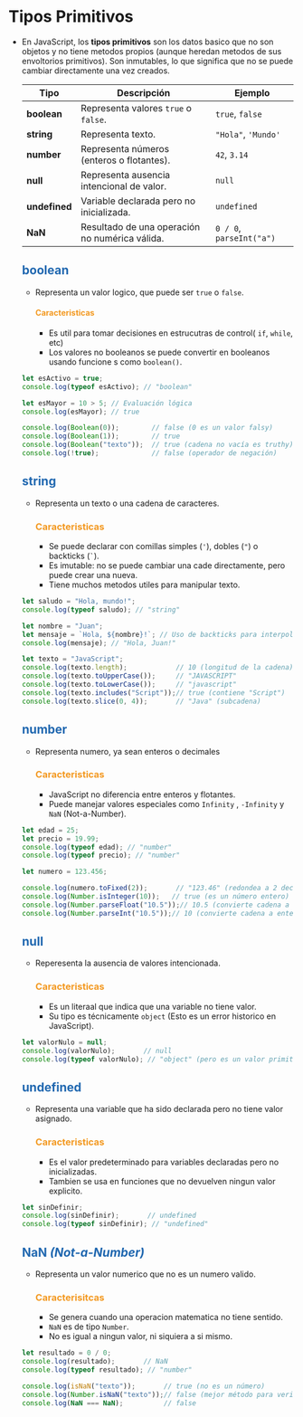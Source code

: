 # Tipos Primitivos

* En JavaScript, los **tipos primitivos** son los datos basico que no son objetos y no tiene metodos propios (aunque heredan metodos de sus envoltorios primitivos). Son inmutables, lo que significa que no se puede cambiar directamente una vez creados.

    |     Tipo      |                  Descripción                   |         Ejemplo          |
    | ------------- | ---------------------------------------------- | ------------------------ |
    | **boolean**   | Representa valores `true` o `false`.           | `true`, `false`          |
    | **string**    | Representa texto.                              | `"Hola"`, `'Mundo'`      |
    | **number**    | Representa números (enteros o flotantes).      | `42`, `3.14`             |
    | **null**      | Representa ausencia intencional de valor.      | `null`                   |
    | **undefined** | Variable declarada pero no inicializada.       | `undefined`              |
    | **NaN**       | Resultado de una operación no numérica válida. | `0 / 0`, `parseInt("a")` |


    ## <span style="color:#2168b0">boolean</span>
    
    * Representa un valor logico, que puede ser `true` o `false`.
 
        #### <span style="color:#f39921">Caracteristicas</span>
        
        * Es util para tomar decisiones en estrucutras de control( `if`, `while`, etc)
        * Los valores no booleanos se puede convertir en booleanos usando funcione s como `boolean()`.
        
    ```javascript
    let esActivo = true;
    console.log(typeof esActivo); // "boolean"

    let esMayor = 10 > 5; // Evaluación lógica
    console.log(esMayor); // true

    ```
    ```javascript
    console.log(Boolean(0));        // false (0 es un valor falsy)
    console.log(Boolean(1));        // true
    console.log(Boolean("texto"));  // true (cadena no vacía es truthy)
    console.log(!true);             // false (operador de negación)
    ```

    ## <span style="color:#2168b0">string</span>
    
    * Representa un texto o una cadena de caracteres.
    
        ### <span style="color:#f39921">Caracteristicas</span>
        
        * Se puede declarar con comillas simples (`'`), dobles (`"`) o backticks (<code>`</code>).
        * Es imutable: no se puede cambiar una cade directamente, pero puede crear una nueva.
        * Tiene muchos metodos utiles para manipular texto.
        
    ```javascript
    let saludo = "Hola, mundo!";
    console.log(typeof saludo); // "string"

    let nombre = "Juan";
    let mensaje = `Hola, ${nombre}!`; // Uso de backticks para interpolación
    console.log(mensaje); // "Hola, Juan!"
    ```
    ```javascript
    let texto = "JavaScript";
    console.log(texto.length);            // 10 (longitud de la cadena)
    console.log(texto.toUpperCase());     // "JAVASCRIPT"
    console.log(texto.toLowerCase());     // "javascript"
    console.log(texto.includes("Script"));// true (contiene "Script")
    console.log(texto.slice(0, 4));       // "Java" (subcadena)
    ```

    ## <span style="color:#2168b0">number</span>
    
    * Representa numero, ya sean enteros o decimales
    
        ### <span style="color:#f39921">Caracteristicas</span>
        
        * JavaScript no diferencia entre enteros y flotantes.
        * Puede manejar valores especiales como `Infinity` , `-Infinity` y `NaN` (Not-a-Number).
        
    ```javascript
    let edad = 25;
    let precio = 19.99;
    console.log(typeof edad); // "number"
    console.log(typeof precio); // "number"
    ```
    ```javascript
    let numero = 123.456;

    console.log(numero.toFixed(2));       // "123.46" (redondea a 2 decimales)
    console.log(Number.isInteger(10));   // true (es un número entero)
    console.log(Number.parseFloat("10.5"));// 10.5 (convierte cadena a número flotante)
    console.log(Number.parseInt("10.5"));// 10 (convierte cadena a entero)
    ```

    ## <span style="color:#2168b0">null</span>
    
    * Reperesenta la ausencia de valores intencionada.
    
        ### <span style="color:#f39921">Caracteristicas</span>
        
        * Es un literaal que indica que una variable no tiene valor.
        * Su tipo es técnicamente `object` (Esto es un error historico en JavaScript).
        
    ```javascript
    let valorNulo = null;
    console.log(valorNulo);       // null
    console.log(typeof valorNulo); // "object" (pero es un valor primitivo)
    ```
    ## <span style="color:#2168b0">undefined</span>
    
    * Representa una variable que ha sido declarada pero no tiene valor asignado.
    
        ### <span style="color:#f39921">Caracteristicas</span>
        
        * Es el valor predeterminado para variables declaradas pero no inicializadas.
        * Tambien se usa en funciones que no devuelven ningun valor explicito.
       
    ```javascript
    let sinDefinir;
    console.log(sinDefinir);       // undefined
    console.log(typeof sinDefinir); // "undefined"
    ```

    ## <span style="color:#2168b0">NaN *(Not-a-Number)*</span>
    
    * Representa un valor numerico que no es un numero valido.
    
        ### <span style="color:#f39921">Caracterisitcas</span>
        
        * Se genera cuando una operacion matematica no tiene sentido.
        * `NaN` es de tipo `Number`.
        * No es igual a ningun valor, ni siquiera a si mismo.
        
    ```javascript
    let resultado = 0 / 0; 
    console.log(resultado);       // NaN
    console.log(typeof resultado); // "number"
    ```
    ```javascript
    console.log(isNaN("texto"));       // true (no es un número)
    console.log(Number.isNaN("texto"));// false (mejor método para verificar NaN)
    console.log(NaN === NaN);          // false
    ```







